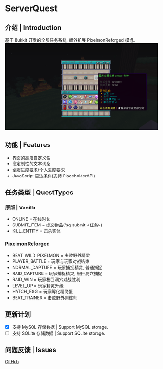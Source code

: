 # ServerQuest
## 介绍 | Introduction
基于 Bukkit 开发的全服任务系统, 额外扩展 PixelmonReforged 模组。
![](./files/example.png)

## 功能 | Features
* 界面的高度自定义性
* 高定制性的文本词条
* 全服进度要求/个人进度要求
* JavaScript 语法条件(支持 PlaceholderAPI)

## 任务类型 | QuestTypes
### 原版 | Vanilla
* ONLINE = 在线时长
* SUBMIT_ITEM = 提交物品(/sq submit <任务>)
* KILL_ENTITY = 击杀实体

### PixelmonReforged
* BEAT_WILD_PIXELMON = 击败野外精灵
* PLAYER_BATTLE = 玩家与玩家对战结束
* NORMAL_CAPTURE = 玩家捕捉精灵, 普通捕捉
* RAID_CAPTURE = 玩家捕捉精灵, 极巨洞穴捕捉
* RAID_WIN = 玩家极巨洞穴对战胜利
* LEVEL_UP = 玩家精灵升级
* HATCH_EGG = 玩家孵化精灵蛋
* BEAT_TRAINER = 击败野外训练师

## 更新计划
- [x] 支持 MySQL 存储数据 | Support MySQL storage.
- [ ] 支持 SQLite 存储数据 | Support SQLite storage.

## 问题反馈 | Issues
[GitHub](https://github.com/Blank038/ServerQuest/issues)  